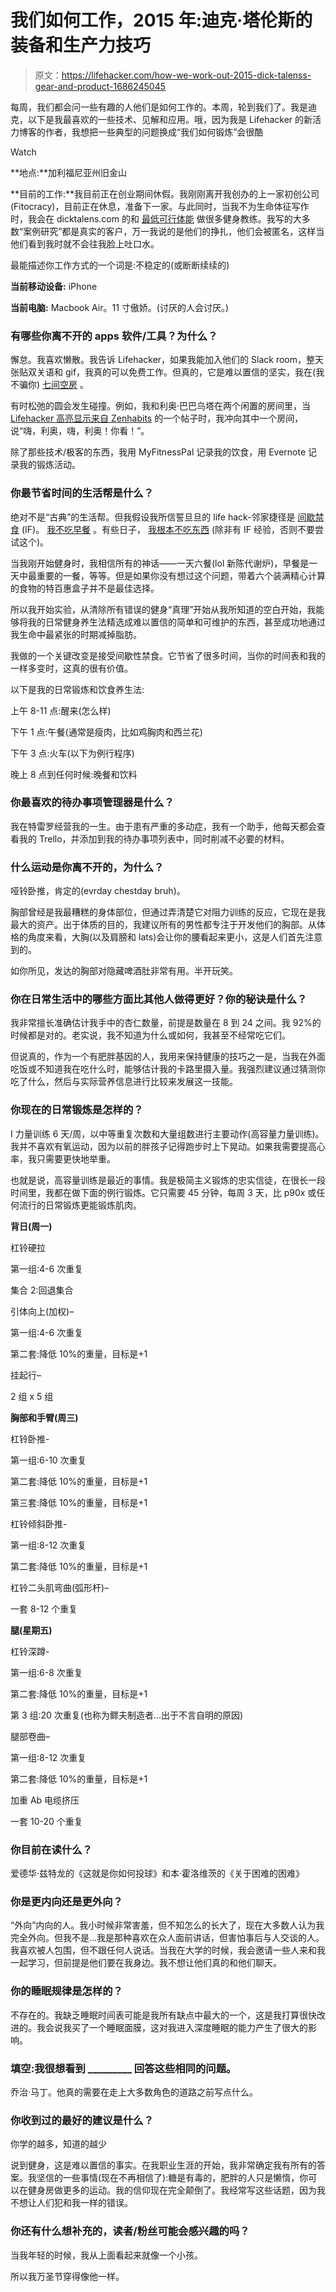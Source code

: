 # 我们如何工作，2015 年:迪克·塔伦斯的装备和生产力技巧

> 原文：<https://lifehacker.com/how-we-work-out-2015-dick-talenss-gear-and-product-1686245045>

每周，我们都会问一些有趣的人他们是如何工作的。本周，轮到我们了。我是迪克，以下是我最喜欢的一些技术、见解和应用。哦，因为我是 Lifehacker 的新活力博客的作者，我想把一些典型的问题换成“我们如何锻炼”会很酷

Watch

**地点:**加利福尼亚州旧金山

**目前的工作:**我目前正在创业期间休假。我刚刚离开我创办的上一家初创公司(Fitocracy)，目前正在休息，准备下一家。与此同时，当我不为生命体征写作时，我会在 dicktalens.com 的和 [最低可行体能](http://mvf.io) 做很多健身教练。我写的大多数“案例研究”都是真实的客户，万一我说的是他们的挣扎，他们会被匿名，这样当他们看到我时就不会往我脸上吐口水。

最能描述你工作方式的一个词是:不稳定的(或断断续续的)

**当前移动设备:** iPhone

**当前电脑:** Macbook Air。11 寸傲娇。(讨厌的人会讨厌。)

### 有哪些你离不开的 apps 软件/工具？为什么？

懈怠。我喜欢懒散。我告诉 Lifehacker，如果我能加入他们的 Slack room，整天张贴双关语和 gif，我真的可以免费工作。但真的，它是难以置信的坚实，我在(我不骗你) [七间空房](http://i.imgur.com/EfWFX94.png) 。

有时松弛的圆会发生碰撞。例如，我和利奥·巴巴乌塔在两个闲置的房间里，当 [Lifehacker 高亮显示来自 Zenhabits](http://lifehacker.com/increase-your-motivation-by-consulting-your-past-and-fu-1684785096) 的一个帖子时，我冲向其中一个房间，说“嗨，利奥，嗨，利奥！你看！”。

除了那些技术/极客的东西，我用 MyFitnessPal 记录我的饮食，用 Evernote 记录我的锻炼活动。

### 你最节省时间的生活帮是什么？

绝对不是“古典”的生活帮。但我假设我所信誓旦旦的 life hack-邻家捷径是 [间歇禁食](http://en.wikipedia.org/wiki/Intermittent_fasting) (IF)。 [我不吃早餐](https://lifehacker.com/why-breakfast-is-not-the-most-important-meal-of-the-da-1682222302) 。有些日子， [我根本不吃东西](http://ajcn.nutrition.org/content/81/1/69.full) (除非有 IF 经验，否则不要尝试这个)。

当我刚开始健身时，我相信所有的神话——一天六餐(lol 新陈代谢炉)，早餐是一天中最重要的一餐，等等。但是如果你没有想过这个问题，带着六个装满精心计算的食物的特百惠盒子并不是最佳选择。

所以我开始实验，从清除所有错误的健身“真理”开始从我所知道的空白开始，我能够将我的日常健身养生法精选成难以置信的简单和可维护的东西，甚至成功地通过我生命中最紧张的时期减掉脂肪。

我做的一个关键改变是接受间歇性禁食。它节省了很多时间，当你的时间表和我的一样多变时，这真的很有价值。

以下是我的日常锻炼和饮食养生法:

上午 8-11 点:醒来(怎么样)

下午 1 点:午餐(通常是瘦肉，比如鸡胸肉和西兰花)

下午 3 点:火车(以下为例行程序)

晚上 8 点到任何时候:晚餐和饮料

### 你最喜欢的待办事项管理器是什么？

我在特雷罗经营我的一生。由于患有严重的多动症，我有一个助手，他每天都会查看我的 Trello，并添加到我的待办事项列表中，同时削减不必要的材料。

### 什么运动是你离不开的，为什么？

哑铃卧推，肯定的(evrday chestday bruh)。

胸部曾经是我最糟糕的身体部位，但通过弄清楚它对阻力训练的反应，它现在是我最大的资产。出于体质的目的，我建议所有的男性都专注于开发他们的胸部。从体格的角度来看，大胸(以及肩膀和 lats)会让你的腰看起来更小，这是人们首先注意到的。

如你所见，发达的胸部对隐藏啤酒肚非常有用。半开玩笑。

### 你在日常生活中的哪些方面比其他人做得更好？你的秘诀是什么？

我非常擅长准确估计我手中的杏仁数量，前提是数量在 8 到 24 之间。我 92%的时候都是对的。老实说，我不知道为什么或如何，我甚至不经常吃它们。

但说真的，作为一个有肥胖基因的人，我用来保持健康的技巧之一是，当我在外面吃饭或不知道我在吃什么时，能够估计我的卡路里摄入量。我强烈建议通过猜测你吃了什么，然后与实际营养信息进行比较来发展这一技能。

### 你现在的日常锻炼是怎样的？

I 力量训练 6 天/周，以中等重复次数和大量组数进行主要动作(高容量力量训练)。我并不喜欢有氧运动，因为以前的胖孩子记得跑步时上下晃动。如果我需要提高心率，我只需要更快地举重。

也就是说，高容量训练是最近的事情。我是极简主义锻炼的忠实信徒，在很长一段时间里，我都在做下面的例行锻炼。它只需要 45 分钟，每周 3 天，比 p90x 或任何流行的日常锻炼更能锻炼肌肉。

**背日(周一)**

杠铃硬拉

第一组:4-6 次重复

集合 2:回退集合

引体向上(加权)–

第一组:4-6 次重复

第二套:降低 10%的重量，目标是+1

挂起行–

2 组 x 5 组

**胸部和手臂(周三)**

杠铃卧推-

第一组:6-10 次重复

第二套:降低 10%的重量，目标是+1

第三套:降低 10%的重量，目标是+1

杠铃倾斜卧推-

第一组:8-12 次重复

第二套:降低 10%的重量，目标是+1

杠铃二头肌弯曲(弧形杆)–

一套 8-12 个重复

**腿(星期五)**

杠铃深蹲-

第一组:6-8 次重复

第二套:降低 10%的重量，目标是+1

第 3 组:20 次重复(也称为鳏夫制造者...出于不言自明的原因)

腿部卷曲–

第一组:8-12 次重复

第二套:降低 10%的重量，目标是+1

加重 Ab 电缆挤压

一套 10-20 个重复

### 你目前在读什么？

爱德华·兹特龙的《这就是你如何投球》和本·霍洛维茨的《关于困难的困难》

### 你是更内向还是更外向？

“外向”内向的人。我小时候非常害羞，但不知怎么的长大了，现在大多数人认为我完全外向。但我不是...我是那种喜欢在众人面前讲话，但害怕事后与人交谈的人。我喜欢被人包围，但不跟任何人说话。当我在大学的时候，我会邀请一些人来和我一起学习，但前提是他们要在我身边。我不想让他们真的和他们聊天。

### 你的睡眠规律是怎样的？

不存在的。我缺乏睡眠时间表可能是我所有缺点中最大的一个，这是我打算很快改进的。我会说我买了一个睡眠面膜，这对我进入深度睡眠的能力产生了很大的影响。

### 填空:我很想看到 _________ 回答这些相同的问题。

乔治·马丁。他真的需要在走上大多数角色的道路之前写点什么。

### 你收到过的最好的建议是什么？

你学的越多，知道的越少

说到健身，这是难以置信的事实。在我职业生涯的开始，我非常确定我有所有的答案。我坚信的一些事情(现在不再相信了):糖是有毒的，肥胖的人只是懒惰，你可以在健身房做更多的运动。我的信仰现在完全颠倒了。我经常写这些话题，因为我不想让人们犯和我一样的错误。

### 你还有什么想补充的，读者/粉丝可能会感兴趣的吗？

当我年轻的时候，我从上面看起来就像一个小孩。

所以我万圣节穿得像他一样。